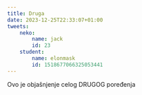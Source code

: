 ```yaml
---
title: Druga
date: 2023-12-25T22:33:07+01:00
tweets:
    neko:
        name: jack
        id: 23
    student:
        name: elonmask
        id: 1518677066325053441
---
```


Ovo je objašnjenje celog DRUGOG poređenja
